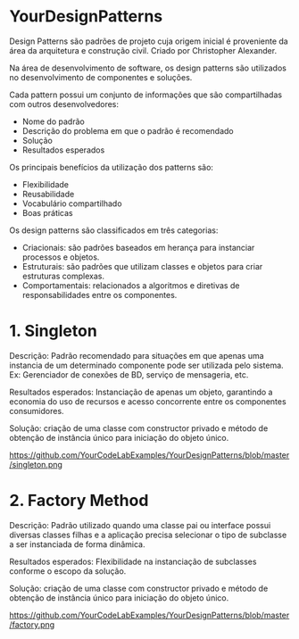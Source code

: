 # YourDesignPatterns

Design Patterns são padrões de projeto cuja origem inicial é proveniente da área da arquitetura e construção civil. Criado por Christopher Alexander.

Na área de desenvolvimento de software, os design patterns são utilizados no desenvolvimento de componentes e soluções.

Cada pattern possui um conjunto de informações que são compartilhadas com outros desenvolvedores:
- Nome do padrão
- Descrição do problema em que o padrão é recomendado
- Solução
- Resultados esperados

Os principais benefícios da utilização dos patterns são:
- Flexibilidade
- Reusabilidade
- Vocabulário compartilhado
- Boas práticas

Os design patterns são classificados em três categorias:
- Criacionais: são padrões baseados em herança para instanciar processos e objetos.
- Estruturais: são padrões que utilizam classes e objetos para criar estruturas complexas.
- Comportamentais: relacionados a algoritmos e diretivas de responsabilidades entre os componentes.

# 1. Singleton

Descrição: Padrão recomendado para situações em que apenas uma instancia de um determinado componente pode ser utilizada pelo sistema. Ex: Gerenciador de conexões de BD, serviço de mensageria, etc.

Resultados esperados: Instanciação de apenas um objeto, garantindo a economia do uso de recursos e acesso concorrente entre os componentes consumidores.

Solução: criação de uma classe com constructor privado e método de obtenção de instância único para iniciação do objeto único.

https://github.com/YourCodeLabExamples/YourDesignPatterns/blob/master/singleton.png

# 2. Factory Method

Descrição: Padrão utilizado quando uma classe pai ou interface possui diversas classes filhas e a aplicação precisa selecionar o tipo de subclasse a ser instanciada de forma dinâmica.

Resultados esperados: Flexibilidade na instanciação de subclasses conforme o escopo da solução.

Solução: criação de uma classe com constructor privado e método de obtenção de instância único para iniciação do objeto único.

https://github.com/YourCodeLabExamples/YourDesignPatterns/blob/master/factory.png
